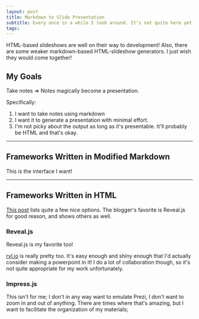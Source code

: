 ```yaml
---
layout: post
title: Markdown to Slide Presentation
subtitle: Every once in a while I look around. It's not quite here yet.
tags:
---
```


HTML-based slideshows are well on their way to development! Also, there are some weaker markdown-based HTML-slideshow generators. I just wish they would come together!

## My Goals

Take notes => Notes magically become a presentation.

Specifically:
1. I want to take notes using markdown
2. I want it to generate a presentation with minimal effort.
3. I'm not picky about the output as long as it's presentable. It'll probably be HTML and that's okay.

---
## Frameworks Written in Modified Markdown 
This is the interface I want!

---
## Frameworks Written in HTML

[This post](http://www.sitepoint.com/5-free-html5-presentation-systems/)
lists quite a few nice options. The blogger's favorite is Reveal.js for
good reason, and shows others as well.

### Reveal.js
Reveal.js is my favorite too!

[rvl.io](www.rvl.io) is really pretty too. It's easy enough and shiny
enough that I'd actually consider making a powerpoint in it! I do a lot
of collaboration though, so it's not quite appropriate for my work
unfortunately.

### Impress.js
This isn't for me; I don't in any way want to emulate Prezi, I don't
want to zoom in and out of anything. There are times where that's
amazing, but I want to facilitate the organization of my materials; 
